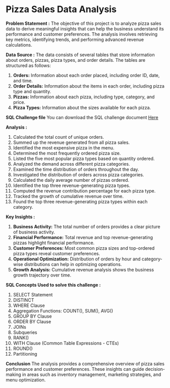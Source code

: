 # Pizza Sales Data Analysis 

**Problem Statement :**
The objective of this project is to analyze pizza sales data to derive meaningful insights that can help the business understand its performance and customer preferences. 
The analysis involves retrieving key metrics, identifying trends, and performing advanced revenue calculations.

**Data Source :**
The data consists of several tables that store information about orders, pizzas, pizza types, and order details. The tables are structured as follows:

1. **Orders:** Information about each order placed, including order ID, date, and time.
2. **Order Details:** Information about the items in each order, including pizza type and quantity.
3. **Pizzas:** Information about each pizza, including type, category, and price.
4. **Pizza Types:** Information about the sizes available for each pizza.

**SQL Challenge file**
You can download the SQL challenge document [Here](https://github.com/AmishaKakad2002/Pizza_Sales_SQL_Project/blob/main/Pizza%20Sales%20SQL%20Queries.pdf)

**Analysis :**
1. Calculated the total count of unique orders.
2. Summed up the revenue generated from all pizza sales.
3. Identified the most expensive pizza in the menu.
4. Determined the most frequently ordered pizza size.
5. Listed the five most popular pizza types based on quantity ordered.
6. Analyzed the demand across different pizza categories.
7. Examined the time distribution of orders throughout the day.
8. Investigated the distribution of orders across pizza categories.
9. Calculated the daily average number of pizzas ordered.
10. Identified the top three revenue-generating pizza types.
11. Computed the revenue contribution percentage for each pizza type.
12. Tracked the growth of cumulative revenue over time.
13. Found the top three revenue-generating pizza types within each category.

**Key Insights :**
1. **Business Activity:** The total number of orders provides a clear picture of business activity.
2. **Financial Performance:** Total revenue and top revenue-generating pizzas highlight financial performance.
3. **Customer Preferences:** Most common pizza sizes and top-ordered pizza types reveal customer preferences.
4. **Operational Optimization:** Distribution of orders by hour and category-wise distributions can help in optimizing operations.
5. **Growth Analysis:** Cumulative revenue analysis shows the business growth trajectory over time.

**SQL Concepts Used to solve this challenge :**

1. SELECT Statement
2. DISTINCT
3. WHERE Clause
4. Aggregation Functions: COUNT(), SUM(), AVG()
5. GROUP BY Clause
6. ORDER BY Clause
7. JOINs
8. Subqueries
9. RANK()
10. WITH Clause (Common Table Expressions - CTEs)
11. ROUND()
12. Partitioning

**Conclusion**
The analysis provides a comprehensive overview of pizza sales performance and customer preferences. 
These insights can guide decision-making in areas such as inventory management, marketing strategies, and menu optimization.
